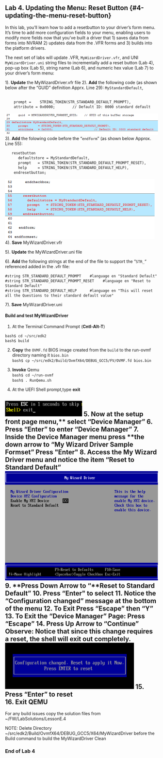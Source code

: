 <!--- @file
 file

Copyright (c) 2018, Intel Corporation. All rights reserved.<BR>

Redistribution and use in source (original document form) and 'compiled'
forms (converted to PDF, epub, HTML and other formats) with or without
modification, are permitted provided that the following conditions are met:

1). Redistributions of source code (original document form) must retain the
above copyright notice, this list of conditions and the following
disclaimer as the first lines of this file unmodified.

2). Redistributions in compiled form (transformed to other DTDs, converted to
PDF, epub, HTML and other formats) must reproduce the above copyright
notice, this list of conditions and the following disclaimer in the
documentation and/or other materials provided with the distribution.

THIS DOCUMENTATION IS PROVIDED BY TIANOCORE PROJECT "AS IS" AND ANY EXPRESS OR
IMPLIED WARRANTIES, INCLUDING, BUT NOT LIMITED TO, THE IMPLIED WARRANTIES OF
MERCHANTABILITY AND FITNESS FOR A PARTICULAR PURPOSE ARE DISCLAIMED. IN NO
EVENT SHALL TIANOCORE PROJECT BE LIABLE FOR ANY DIRECT, INDIRECT, INCIDENTAL,
SPECIAL, EXEMPLARY, OR CONSEQUENTIAL DAMAGES (INCLUDING, BUT NOT LIMITED TO,
PROCUREMENT OF SUBSTITUTE GOODS OR SERVICES; LOSS OF USE, DATA, OR PROFITS;
OR BUSINESS INTERRUPTION) HOWEVER CAUSED AND ON ANY THEORY OF LIABILITY,
WHETHER IN CONTRACT, STRICT LIABILITY, OR TORT (INCLUDING NEGLIGENCE OR
OTHERWISE) ARISING IN ANY WAY OUT OF THE USE OF THIS DOCUMENTATION, EVEN IF
ADVISED OF THE POSSIBILITY OF SUCH DAMAGE.

-->
## Lab 4\. Updating the Menu: Reset Button {#4-updating-the-menu-reset-button}

In this lab, you’ll learn how to add a resetbutton to your driver’s form menu. It’s time to add more configuration fields to your menu, enabling users to modify more fields now that you’ve built a driver that 1) saves data from forms into NVRAM 2) updates data from the .VFR forms and 3) builds into the platform drivers.

The next set of labs will update .VFR, `MyWizardDriver.vfr`, and UNI `MyWizardDriver.uni` string files to incrementally add a reset button (Lab 4), pop-up box (Lab 5), string name (Lab 6), and numeric hex value (Lab 7) to your driver’s form menu:

1). **Update** the MyWizardDriver.vfr file 
2). **Add** the following code (as shown below after the “GUID” definition Apprx. Line 29): `MyStandardDefault`,

```

    prompt =    STRING_TOKEN(STR_STANDARD_DEFAULT_PROMPT),
    attribute = 0x0000;        // Default ID: 0000 standard default

```
![](/media/image48.png)<br>
3). **Add** the folowing code before the “`endform`” (as shown below Approx. Line 55): 

```
   resetbutton
      defaultstore = MyStandardDefault,
      prompt   = STRING_TOKEN(STR_STANDARD_DEFAULT_PROMPT_RESET),
      help     = STRING_TOKEN(STR_STANDARD_DEFAULT_HELP),
    endresetbutton;

```
![](/media/image49.png)<br>
4). **Save** MyWizardDriver.vfr <br>

5). **Update** the MyWizardDriver.uni file <br>

6). **Add** the following strings at the end of the file to support the “`STR_`“ referenced added in the .vfr file: <br>


```
#string STR_STANDARD_DEFAULT_PROMPT    #language en "Standard Default"
#string STR_STANDARD_DEFAULT_PROMPT_RESET    #language en "Reset to Standard Default"
#string STR_STANDARD_DEFAULT_HELP      #language en "This will reset all the Questions to their standard default value"

```
7). **Save** MyWizardDriver.uni 



#### Build and test MyWizardDriver

1.  At the Terminal Command Prompt (**Cntl-Alt-T**)
```
bash$ cd ~/src/edk2
bash$ build
```
2. **Copy** the `OVMF.fd` BIOS image created from the `build` to the run-ovmf directory naming it `bios.bin` <br>
   `bash$ cp ~/src/edk2/Build/OvmfX64/DEBUG_GCC5/FV/OVMF.fd bios.bin`  <br>

3. **Invoke** Qemu <br>
 `bash$ cd ~/run-ovmf`<br>
 `bash$ . RunQemu.sh `<br>

4. At the UEFI Shell prompt,type **exit**<br>

![](/media/image46.png)
5. Now at the setup front page menu,** select **“Device Manager”
6. **Press** “Enter” to enter “Device Manager”
7. Inside the Device Manager menu** press **the down arrow to “My Wizard Driver Sample Formset” **Press** "Enter"
8. **Access** the My Wizard Driver menu and **notice** the item “Reset to Standard Default” 
![](/media/image50.png)
9. **Press Down Arrow to “**Reset to Standard Default” 
10. **Press** “Enter" to select 
11. **Notice** the “**Configuration changed**” message at the bottom of the menu 
12. To Exit **Press** “Escape” then “Y” 
13. To Exit the “Device Manager” Page: **Press** “Escape” 
14. **Press** Up Arrow to “Continue” <br> **Observe:** Notice that since this change requires a reset, the shell will exit out completely. 
![](/media/image51.png)
15. **Press** “Enter” to  reset <br>
16.  **Exit** QEMU
---

For any build issues copy the solution files from ~/FW/LabSolutions/LessonE.4


NOTE: Delete Directory ~/src/edk2/Build/OvmfX64/DEBUG_GCC5/X64/MyWizardDriver before the Build command to build the MyWizardDriver Clean 


### End of Lab 4